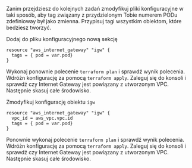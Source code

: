 Zanim przejdziesz do kolejnych zadań zmodyfikuj pliki konfiguracyjne w taki sposób, aby tag związany z przydzielonym Tobie numerem PODu zdefinioway był jako zmienna. Przypisuj tagi wszystkim obiektom, które bedziesz tworzyć.

Dodaj do pliku konfiguracyjnego nową sekcję

```
resource "aws_internet_gateway" "igw" {
  tags = { pod = var.pod}
}
```
Wykonaj ponownie polecenie ```terraform plan``` i sprawdź wynik polecenia. Wdróżn konfigurację za pomocą ```terraform apply```. Zaleguj się do konsoli i sprawdź czy Internet Gateway jest powiązany z utworzonym VPC. Następnie skasuj całe środowisko.

Zmodyfikuj konfigurację obiektu ```igw```

```
resource "aws_internet_gateway" "igw" {
  vpc_id = aws_vpc.vpc.id
  tags = { pod = var.pod}
}
```
Ponownie wykonaj polecenie ```terraform plan``` i sprawdź wynik polecenia. Wdróżn konfigurację za pomocą ```terraform apply```. Zaleguj się do konsoli i sprawdź czy Internet Gateway jest powiązany z utworzonym VPC. Następnie skasuj całe środowisko.
